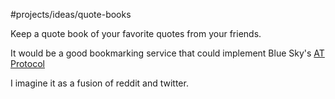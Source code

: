 #projects/ideas/quote-books

Keep a quote book of your favorite quotes from your friends.

It would be a good bookmarking service that could implement Blue Sky's [AT Protocol](https://atproto.com/)

I imagine it as a fusion of reddit and twitter.